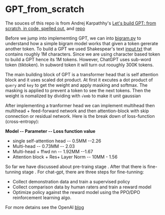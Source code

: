 # GPT_from_scratch
The souces of this repo is from Andrej Karpathhy's [Let's build GPT: from scratch, in code, spelled out.](https://www.youtube.com/watch?v=kCc8FmEb1nY) and [repo](https://github.com/karpathy/ng-video-lecture/blob/master/gpt.py)

Before we jump into implememting GPT, we can into [bigram.py](notebooks/bigram.py) to understand how a simple bigram model works that given a token gererate another token. To build a GPT we used Shakespear's text [input.txt](notebooks/input.txt) that contains roughly 1M characters. Since we are using character based token to build a GPT hence its 1M tokens. However, ChatGPT uses sub-word token (tiktoken). In subword token it will turn out rooughly 300K tokens.

The main building block of GPT is a transformer head that is self attention block and it uses scaled dot product. At first it excutes a dot product of `query` and `key` to get the weight and apply masking and softmax. The masking is applied to prevent a token to see the next tokens. Then the weight is nomalized by dividing with `√emb` to make it unit gaussian

After implementing a tranformer head we can implement multihead then multihead + feed-forward network and then attention-block with skip connection or residual network. Here is the break down of loss-function (cross-entropy):

**Model -- Parameter -- Loss function value**
* single self-attention head -- 0.5MM --2.26
* Multi-head -- 0.73MM -- 2.03
* Multi-head + ffwd nn -- 1.92MM --1.67
* Attention block + Res+ Layer Norm -- 10MM - 1.56

So far we have discussed about pre-traing stage . After that there is fine-tunning stage . For chat-gpt, there are three steps for fine-tunning:
* Collect demonstration data and train a supervised policy
* Collect comparison data by human raters and train a reward model
* Optimize policy against the reward model using the PPO/DPO reinforcement learning algo.

For more detains see the OpenAI [blog](https://openai.com/index/chatgpt/)

